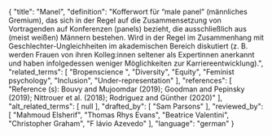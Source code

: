 {
    "title": "Manel",
    "definition": "Kofferwort für “male panel” (männliches Gremium), das sich in der Regel auf die Zusammensetzung von Vortragenden auf Konferenzen (panels) bezieht, die ausschließlich aus (meist weißen) Männern bestehen. Wird in der Regel im Zusammenhang mit Geschlechter-Ungleichheiten im akademischen Bereich diskutiert (z. B. werden Frauen von ihren Kolleg:innen seltener als Expertinnen anerkannt und haben infolgedessen weniger Möglichkeiten zur Karriereentwicklung).",
    "related_terms": [
        "Bropenscience ",
        "Diversity",
        "Equity",
        "Feminist psychology",
        "Inclusion",
        "Under-representation"
    ],
    "references": [
        "Reference (s): Bouvy and Mujoomdar (2019); Goodman and Pepinsky (2019); Nittrouer et al. (2018); Rodriguez and Günther (2020)"
    ],
    "alt_related_terms": [
        null
    ],
    "drafted_by": [
        "Sam Parsons"
    ],
    "reviewed_by": [
        "Mahmoud Elsherif",
        "Thomas Rhys Evans",
        "Beatrice Valentini",
        "Christopher Graham",
        "F lávio Azevedo"
    ],
    "language": "german"
}